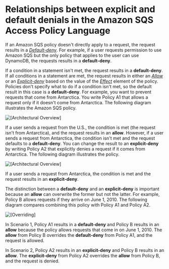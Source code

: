 # Relationships between explicit and default denials in the Amazon SQS Access Policy Language<a name="sqs-creating-custom-policies-relationships-between-explicit-default-denials"></a>

If an Amazon SQS policy doesn't directly apply to a request, the request results in a *[Default-deny](sqs-creating-custom-policies-key-concepts.md#default-deny)*\. For example, if a user requests permission to use Amazon SQS but the only policy that applies to the user can use DynamoDB, the requests results in a **default\-deny**\.

If a condition in a statement isn't met, the request results in a **default\-deny**\. If all conditions in a statement are met, the request results in either an *[Allow](sqs-creating-custom-policies-key-concepts.md#allow)* or an *[Explicit-deny](sqs-creating-custom-policies-key-concepts.md#explicit-deny)* based on the value of the *[Effect](sqs-creating-custom-policies-key-concepts.md#effect)* element of the policy\. Policies don't specify what to do if a condition isn't met, so the default result in this case is a **default\-deny**\. For example, you want to prevent requests that come from Antarctica\. You write Policy A1 that allows a request only if it doesn't come from Antarctica\. The following diagram illustrates the Amazon SQS policy\.

![\[Architectural Overview\]](http://docs.aws.amazon.com/AWSSimpleQueueService/latest/SQSDeveloperGuide/images/sqs-security-custom-policy-allow-request-if-not-from-antarctica.png)

If a user sends a request from the U\.S\., the condition is met \(the request isn't from Antarctica\), and the request results in an **allow**\. However, if a user sends a request from Antarctica, the condition isn't met and the request defaults to a **default\-deny**\. You can change the result to an **explicit\-deny** by writing Policy A2 that explicitly denies a request if it comes from Antarctica\. The following diagram illustrates the policy\.

![\[Architectural Overview\]](http://docs.aws.amazon.com/AWSSimpleQueueService/latest/SQSDeveloperGuide/images/sqs-security-custom-policy-explicitly-deny-request-if-from-antarctica.png)

If a user sends a request from Antarctica, the condition is met and the request results in an **explicit\-deny**\.

The distinction between a **default\-deny** and an **explicit\-deny** is important because an **allow** can overwrite the former but not the latter\. For example, Policy B allows requests if they arrive on June 1, 2010\. The following diagram compares combining this policy with Policy A1 and Policy A2\.

![\[Overriding\]](http://docs.aws.amazon.com/AWSSimpleQueueService/latest/SQSDeveloperGuide/images/sqs-security-custom-policy-compare-allow-request-deny-request-policies-override.png)

In Scenario 1, Policy A1 results in a **default\-deny** and Policy B results in an **allow** because the policy allows requests that come in on June 1, 2010\. The **allow** from Policy B overrides the **default\-deny** from Policy A1, and the request is allowed\.

In Scenario 2, Policy A2 results in an **explicit\-deny** and Policy B results in an **allow**\. The **explicit\-deny** from Policy A2 overrides the **allow** from Policy B, and the request is denied\.
